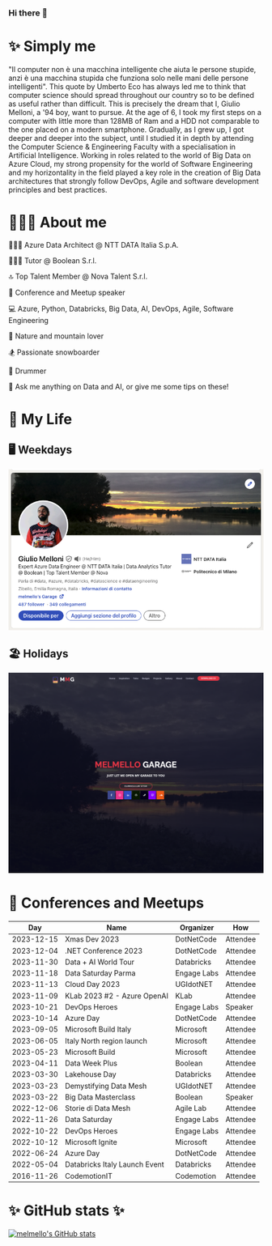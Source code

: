### Hi there 👋

# ✨ Simply me

"Il computer non è una macchina intelligente che aiuta le persone stupide, anzi è una macchina stupida che funziona solo nelle mani delle persone intelligenti".
This quote by Umberto Eco has always led me to think that computer science should spread throughout our country so to be defined as useful rather than difficult. This is precisely the dream that I, Giulio Melloni, a '94 boy, want to pursue. At the age of 6, I took my first steps on a computer with little more than 128MB of Ram and a HDD not comparable to the one placed on a modern smartphone. Gradually, as I grew up, I got deeper and deeper into the subject, until I studied it in depth by attending the Computer Science & Engineering Faculty with a specialisation in Artificial Intelligence. Working in roles related to the world of Big Data on Azure Cloud, my strong propensity for the world of Software Engineering and my horizontality in the field played a key role in the creation of Big Data architectures that strongly follow DevOps, Agile and software development principles and best practices.

# 🤷🏼‍♂️ About me

👨🏼‍💻 Azure Data Architect @ NTT DATA Italia S.p.A.

👨🏻‍🏫 Tutor @ Boolean S.r.l.

🔝 Top Talent Member @ Nova Talent S.r.l.

🤩 Conference and Meetup speaker

💻 Azure, Python, Databricks, Big Data, AI, DevOps, Agile, Software Engineering

🌱 Nature and mountain lover

🏂 Passionate snowboarder

🥁 Drummer

💬 Ask me anything on Data and AI, or give me some tips on these!

# 🧬 My Life

## 🖥️ Weekdays

[![Alt text](img/linkedin.png "a title")](https://www.linkedin.com/in/melmello/)

## 🏖️ Holidays

[![Alt text](img/website.png "a title")](https://melmellogarage.xyz)

# 📅 Conferences and Meetups

| Day        | Name                          | Organizer   | How      |
| ---------- | ----------------------------- | ----------- | -------- |
| 2023-12-15 | Xmas Dev 2023                 | DotNetCode  | Attendee |
| 2023-12-04 | .NET Conference 2023          | DotNetCode  | Attendee |
| 2023-11-30 | Data + AI World Tour          | Databricks  | Attendee |
| 2023-11-18 | Data Saturday Parma           | Engage Labs | Attendee |
| 2023-11-13 | Cloud Day 2023                | UGIdotNET   | Attendee |
| 2023-11-09 | KLab 2023 #2 - Azure OpenAI   | KLab        | Attendee |
| 2023-10-21 | DevOps Heroes                 | Engage Labs | Speaker  |
| 2023-10-14 | Azure Day                     | DotNetCode  | Attendee |
| 2023-09-05 | Microsoft Build Italy         | Microsoft   | Attendee |
| 2023-06-05 | Italy North region launch     | Microsoft   | Attendee |
| 2023-05-23 | Microsoft Build               | Microsoft   | Attendee |
| 2023-04-11 | Data Week Plus                | Boolean     | Attendee |
| 2023-03-30 | Lakehouse Day                 | Databricks  | Attendee |
| 2023-03-23 | Demystifying Data Mesh        | UGIdotNET   | Attendee |
| 2023-03-22 | Big Data Masterclass          | Boolean     | Speaker  |
| 2022-12-06 | Storie di Data Mesh           | Agile Lab   | Attendee |
| 2022-11-26 | Data Saturday                 | Engage Labs | Attendee |
| 2022-10-22 | DevOps Heroes                 | Engage Labs | Attendee |
| 2022-10-12 | Microsoft Ignite              | Microsoft   | Attendee |
| 2022-06-24 | Azure Day                     | DotNetCode  | Attendee |
| 2022-05-04 | Databricks Italy Launch Event | Databricks  | Attendee |
| 2016-11-26 | CodemotionIT                  | Codemotion  | Attendee |

# ✨ GitHub stats ✨

[![melmello's GitHub stats](https://github-readme-stats.vercel.app/api?username=melmello)](https://github.com/melmello/github-readme-stats)
